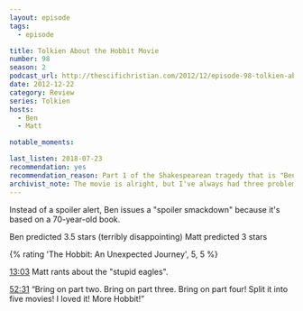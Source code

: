 ```yaml
---
layout: episode
tags:
  - episode

title: Tolkien About the Hobbit Movie
number: 98
season: 2
podcast_url: http://thescifichristian.com/2012/12/episode-98-tolkien-about-the-hobbit-movie/
date: 2012-12-22
category: Review
series: Tolkien
hosts:
  - Ben
  - Matt

notable_moments:

last_listen: 2018-07-23
recommendation: yes
recommendation_reason: Part 1 of the Shakespearean tragedy that is "Ben and Matt come to hate <i class="work-title">The Hobbit</i>.
archivist_note: The movie is alright, but I've always had three problems with it. 1) Bilbo does not keep his arc from the book of slowing growing from a homebody to an adventurer. 2) Jackson tried to make it as epic as his <i class="work-title">The Lord of the Rings</i> films (for example, all the slow motion action at the climax) instead of keeping it to a small-scale adventure. LotR felt like Jackson compressed; The Hobbit felt like he expanded. 3) The CGI is overused and obvious; Azog is cartoonish compared to the LotR orcs.
---
```


Instead of a spoiler alert, Ben issues a "spoiler smackdown" because it's based on a 70-year-old book.

Ben predicted 3.5 stars (terribly disappointing)
Matt predicted 3 stars

{% rating 'The Hobbit: An Unexpected Journey', 5, 5 %}

<a class="timestamp tag is-medium is-rounded is-primary" href="#t=00:13:03">13:03</a> Matt rants about the "stupid eagles".

<div class="quote">
  <a class="timestamp tag is-medium is-rounded is-primary" href="#t=00:52:31">52:31</a>
  <q class="ben">Bring on part two. Bring on part three. Bring on part four! Split it into five movies! I loved it! More Hobbit!</q>
</div>